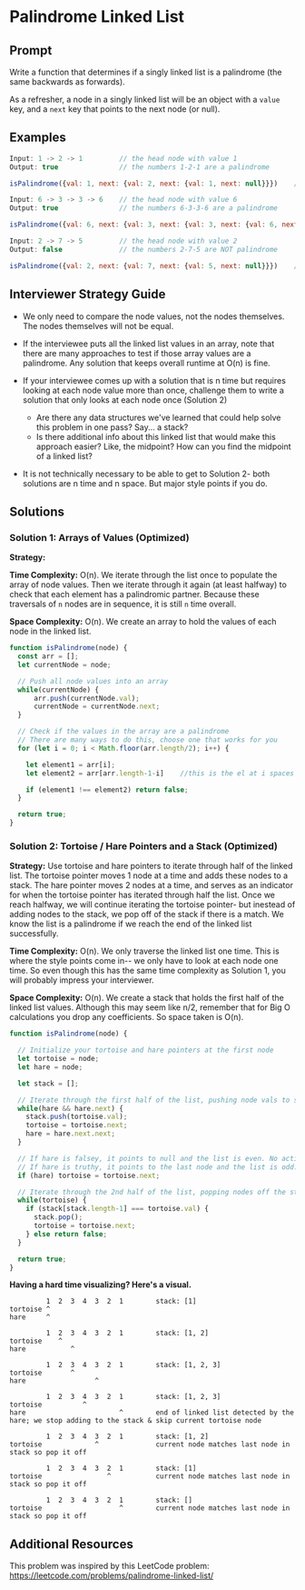 # Palindrome Linked List

## Prompt
Write a function that determines if a singly linked list is a palindrome (the same backwards as forwards).

As a refresher, a node in a singly linked list will be an object with a `value` key, and a `next` key that points to the next node (or null).


## Examples
```javascript
Input: 1 -> 2 -> 1         // the head node with value 1
Output: true               // the numbers 1-2-1 are a palindrome

isPalindrome({val: 1, next: {val: 2, next: {val: 1, next: null}}})    //returns true
```
```javascript
Input: 6 -> 3 -> 3 -> 6    // the head node with value 6
Output: true               // the numbers 6-3-3-6 are a palindrome

isPalindrome({val: 6, next: {val: 3, next: {val: 3, next: {val: 6, next: null}}}})    //returns true
```
```javascript
Input: 2 -> 7 -> 5         // the head node with value 2
Output: false              // the numbers 2-7-5 are NOT palindrome

isPalindrome({val: 2, next: {val: 7, next: {val: 5, next: null}}})    //returns false
```

## Interviewer Strategy Guide

- We only need to compare the node values, not the nodes themselves. The nodes themselves will not be equal.

- If the interviewee puts all the linked list values in an array, note that there are many approaches to test if those array values are a palindrome. Any solution that keeps overall runtime at O(n) is fine.

- If your interviewee comes up with a solution that is n time but requires looking at each node value more than once, challenge them to write a solution that only looks at each node once (Solution 2)
  - Are there any data structures we've learned that could help solve this problem in one pass? Say... a stack?
  - Is there additional info about this linked list that would make this approach easier? Like, the midpoint? How can you find the midpoint of a linked list?

- It is not technically necessary to be able to get to Solution 2- both solutions are n time and n space. But major style points if you do.

## Solutions

### Solution 1: Arrays of Values (Optimized)

**Strategy:**

**Time Complexity:** O(n). We iterate through the list once to populate the array of node values. Then we iterate through it again (at least halfway) to check that each element has a palindromic partner. Because these traversals of `n` nodes are in sequence, it is still `n` time overall.

**Space Complexity:** O(n). We create an array to hold the values of each node in the linked list.

```javascript
function isPalindrome(node) {
  const arr = [];
  let currentNode = node;

  // Push all node values into an array
  while(currentNode) {
      arr.push(currentNode.val);
      currentNode = currentNode.next;
  }

  // Check if the values in the array are a palindrome
  // There are many ways to do this, choose one that works for you
  for (let i = 0; i < Math.floor(arr.length/2); i++) {

    let element1 = arr[i];
    let element2 = arr[arr.length-1-i]    //this is the el at i spaces from the back

    if (element1 !== element2) return false;
  }

  return true;
}
```


### Solution 2: Tortoise / Hare Pointers and a Stack (Optimized)

**Strategy:** Use tortoise and hare pointers to iterate through half of the linked list. The tortoise pointer moves 1 node at a time and adds these nodes to a stack. The hare pointer moves 2 nodes at a time, and serves as an indicator for when the tortoise pointer has iterated through half the list. Once we reach halfway, we will continue iterating the tortoise pointer- but inestead of adding nodes to the stack, we pop off of the stack if there is a match. We know the list is a palindrome if we reach the end of the linked list successfully.

**Time Complexity:** O(n). We only traverse the linked list one time. This is where the style points come in-- we only have to look at each node one time. So even though this has the same time complexity as Solution 1, you will probably impress your interviewer.

**Space Complexity:** O(n). We create a stack that holds the first half of the linked list values. Although this may seem like n/2, remember that for Big O calculations you drop any coefficients. So space taken is O(n).


```javascript
function isPalindrome(node) {

  // Initialize your tortoise and hare pointers at the first node
  let tortoise = node;
  let hare = node;

  let stack = [];

  // Iterate through the first half of the list, pushing node vals to stack
  while(hare && hare.next) {
    stack.push(tortoise.val);
    tortoise = tortoise.next;
    hare = hare.next.next;
  }

  // If hare is falsey, it points to null and the list is even. No action necessary.
  // If hare is truthy, it points to the last node and the list is odd. So we can skip the middle tortoise node.
  if (hare) tortoise = tortoise.next;

  // Iterate through the 2nd half of the list, popping nodes off the stack
  while(tortoise) {
    if (stack[stack.length-1] === tortoise.val) {
      stack.pop();
      tortoise = tortoise.next;
    } else return false;
  }

  return true;
}
```

**Having a hard time visualizing? Here's a visual.**
```
         1  2  3  4  3  2  1        stack: [1]
tortoise ^
hare     ^

         1  2  3  4  3  2  1        stack: [1, 2]
tortoise    ^
hare           ^

         1  2  3  4  3  2  1        stack: [1, 2, 3]
tortoise       ^
hare                 ^

         1  2  3  4  3  2  1        stack: [1, 2, 3]
tortoise          ^
hare                       ^        end of linked list detected by the hare; we stop adding to the stack & skip current tortoise node

         1  2  3  4  3  2  1        stack: [1, 2]
tortoise             ^              current node matches last node in stack so pop it off

         1  2  3  4  3  2  1        stack: [1]
tortoise                ^           current node matches last node in stack so pop it off

         1  2  3  4  3  2  1        stack: []
tortoise                   ^        current node matches last node in stack so pop it off
```

## Additional Resources

This problem was inspired by this LeetCode problem: https://leetcode.com/problems/palindrome-linked-list/
